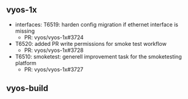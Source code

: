 ## vyos-1x
- interfaces: T6519: harden config migration if ethernet interface is missing
   - PR: vyos/vyos-1x#3724
- T6520: added PR write permissions for smoke test workflow
   - PR: vyos/vyos-1x#3728
- T6510: smoketest: generell improvement task for the smoketesting platform
   - PR: vyos/vyos-1x#3727


## vyos-build

